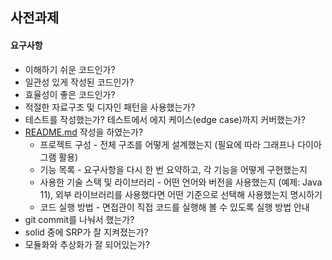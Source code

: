 ## 사전과제

#### 요구사항

- 이해하기 쉬운 코드인가?
- 일관성 있게 작성된 코드인가?
- 효율성이 좋은 코드인가?
- 적절한 자료구조 및 디자인 패턴을 사용했는가?
- 테스트를 작성했는가? 테스트에서 에지 케이스(edge case)까지 커버했는가?
- [README.md](http://readme.md/) 작성을 하였는가?
  - 프로젝트 구성 - 전체 구조를 어떻게 설계했는지 (필요에 따라 그래프나 다이아그램 활용)
  - 기능 목록 - 요구사항을 다시 한 번 요약하고, 각 기능을 어떻게 구현했는지
  - 사용한 기술 스택 및 라이브러리 - 어떤 언어와 버전을 사용했는지 (예제: Java 11), 외부 라이브러리를 사용했다면 어떤 기준으로 선택해 사용했는지 명시하기
  - 코드 실행 방법 - 면접관이 직접 코드를 실행해 볼 수 있도록 실행 방법 안내
- git commit를 나눠서 했는가?
- solid 중에 SRP가 잘 지켜졌는가?
- 모듈화와 추상화가 잘 되어있는가?
